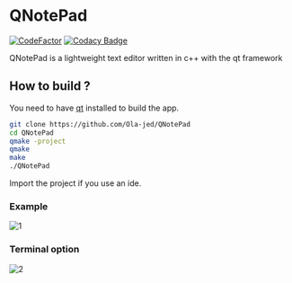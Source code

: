 # QNotePad

[![CodeFactor](https://www.codefactor.io/repository/github/ola-jed/qnotepad/badge)](https://www.codefactor.io/repository/github/ola-jed/qnotepad)
[![Codacy Badge](https://app.codacy.com/project/badge/Grade/c795bf59211b4d6ba9d656644b9bb241)](https://www.codacy.com/gh/Ola-jed/QNotePad/dashboard?utm_source=github.com&amp;utm_medium=referral&amp;utm_content=Ola-jed/QNotePad&amp;utm_campaign=Badge_Grade)

QNotePad is a lightweight text editor written in c++ with the qt framework

## How to build ?

You need to have [qt](https://www.qt.io/download-qt-installer) installed  to build the app.

```bash
git clone https://github.com/Ola-jed/QNotePad
cd QNotePad
qmake -project
qmake
make
./QNotePad
```

Import the project if you use an ide.

### Example

![1](https://user-images.githubusercontent.com/66482155/107852039-841ca780-6e0e-11eb-9757-578c87e2cf2a.png)

### Terminal option

![2](https://user-images.githubusercontent.com/66482155/107852051-9991d180-6e0e-11eb-9539-641e79323e1c.png)
